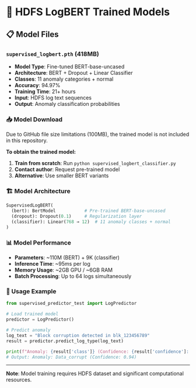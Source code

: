 # 🎯 HDFS LogBERT Trained Models

## 📋 Model Files

### `supervised_logbert.pth` (418MB)
- **Model Type**: Fine-tuned BERT-base-uncased
- **Architecture**: BERT + Dropout + Linear Classifier  
- **Classes**: 11 anomaly categories + normal
- **Accuracy**: 94.97%
- **Training Time**: 21+ hours
- **Input**: HDFS log text sequences
- **Output**: Anomaly classification probabilities

### 📥 Model Download
Due to GitHub file size limitations (100MB), the trained model is not included in this repository.

**To obtain the trained model:**
1. **Train from scratch**: Run `python supervised_logbert_classifier.py`
2. **Contact author**: Request pre-trained model
3. **Alternative**: Use smaller BERT variants

### 🏗️ Model Architecture
```python
SupervisedLogBERT(
  (bert): BertModel           # Pre-trained BERT-base-uncased
  (dropout): Dropout(0.1)     # Regularization layer
  (classifier): Linear(768 → 12)  # 11 anomaly classes + normal
)
```

### 📊 Model Performance
- **Parameters**: ~110M (BERT) + 9K (classifier) 
- **Inference Time**: ~95ms per log
- **Memory Usage**: ~2GB GPU / ~6GB RAM
- **Batch Processing**: Up to 64 logs simultaneously

### 🔧 Usage Example
```python
from supervised_predictor_test import LogPredictor

# Load trained model
predictor = LogPredictor()

# Predict anomaly
log_text = "Block corruption detected in blk_123456789" 
result = predictor.predict_log_type(log_text)

print(f"Anomaly: {result['class']} (Confidence: {result['confidence']:.2f})")
# Output: Anomaly: Data_corrupt (Confidence: 0.94)
```

---
**Note**: Model training requires HDFS dataset and significant computational resources.
